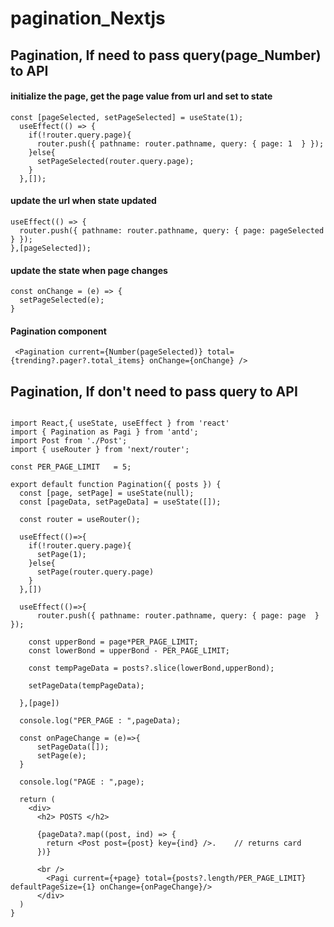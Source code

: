 # pagination_Nextjs

## Pagination, If need to pass query(page_Number) to API

#### initialize the page, get the page value from url and set to state
```
const [pageSelected, setPageSelected] = useState(1);
  useEffect(() => {
    if(!router.query.page){
      router.push({ pathname: router.pathname, query: { page: 1  } });     
    }else{
      setPageSelected(router.query.page);     
    }
  },[]);
  ```
  
  #### update the url when state updated
  ```  
  useEffect(() => {
    router.push({ pathname: router.pathname, query: { page: pageSelected  } });     
  },[pageSelected]);
  ```
  
  #### update the state when page changes
  ```  
  const onChange = (e) => {         
    setPageSelected(e);
  }

  ```
  
  #### Pagination component
  ```
   <Pagination current={Number(pageSelected)} total={trending?.pager?.total_items} onChange={onChange} />  
  ```




## Pagination, If don't need to pass query to API

```

import React,{ useState, useEffect } from 'react'
import { Pagination as Pagi } from 'antd';
import Post from './Post';
import { useRouter } from 'next/router';

const PER_PAGE_LIMIT   = 5;

export default function Pagination({ posts }) {
  const [page, setPage] = useState(null);
  const [pageData, setPageData] = useState([]);

  const router = useRouter();

  useEffect(()=>{
    if(!router.query.page){
      setPage(1);
    }else{
      setPage(router.query.page)
    }
  },[])

  useEffect(()=>{
      router.push({ pathname: router.pathname, query: { page: page  } });   
    
    const upperBond = page*PER_PAGE_LIMIT;
    const lowerBond = upperBond - PER_PAGE_LIMIT;
    
    const tempPageData = posts?.slice(lowerBond,upperBond);
    
    setPageData(tempPageData);
    
  },[page])
  
  console.log("PER_PAGE : ",pageData);

  const onPageChange = (e)=>{    
      setPageData([]);
      setPage(e);
  }

  console.log("PAGE : ",page);

  return (
    <div>
      <h2> POSTS </h2>

      {pageData?.map((post, ind) => {
        return <Post post={post} key={ind} />.    // returns card
      })}

      <br />
        <Pagi current={+page} total={posts?.length/PER_PAGE_LIMIT} defaultPageSize={1} onChange={onPageChange}/>
      </div>
  )
}


```
